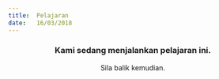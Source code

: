 ```yaml
---
title:  Pelajaran
date:   16/03/2018
---
```


### <center>Kami sedang menjalankan pelajaran ini.</center>
<center>Sila balik kemudian.</center>
